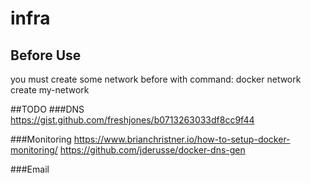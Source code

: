 # infra

## Before Use
you must create some network before with command:
docker network create my-network

##TODO
###DNS
  https://gist.github.com/freshjones/b0713263033df8cc9f44
  
  
###Monitoring
https://www.brianchristner.io/how-to-setup-docker-monitoring/
https://github.com/jderusse/docker-dns-gen


###Email
